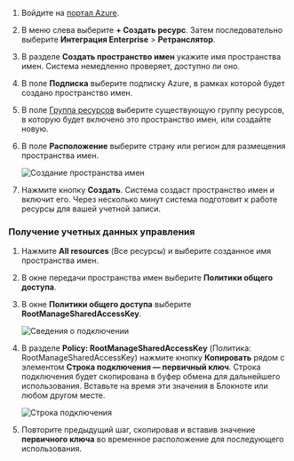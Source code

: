 1. Войдите на [портал Azure][Azure portal].
2. В меню слева выберите **+ Создать ресурс**. Затем последовательно выберите **Интеграция Enterprise** > **Ретранслятор**.
3. В разделе **Создать пространство имен** укажите имя пространства имен. Система немедленно проверяет, доступно ли оно.
4. В поле **Подписка** выберите подписку Azure, в рамках которой будет создано пространство имен.
5. В поле [Группа ресурсов](../articles/azure-resource-manager/resource-group-portal.md) выберите существующую группу ресурсов, в которую будет включено это пространство имен, или создайте новую.  
6. В поле **Расположение** выберите страну или регион для размещения пространства имен.
   
    ![Создание пространства имен][create-namespace]
7. Нажмите кнопку **Создать**. Система создаст пространство имен и включит его. Через несколько минут система подготовит к работе ресурсы для вашей учетной записи.

### <a name="get-management-credentials"></a>Получение учетных данных управления

1. Нажмите **All resources** (Все ресурсы) и выберите созданное имя пространства имен.
2. В окне передачи пространства имен выберите **Политики общего доступа**.  
3. В окне **Политики общего доступа** выберите **RootManageSharedAccessKey**.
   
    ![Сведения о подключении][connection-info]
4. В разделе **Policy: RootManageSharedAccessKey** (Политика: RootManageSharedAccessKey) нажмите кнопку **Копировать** рядом с элементом **Строка подключения — первичный ключ**. Строка подключения будет скопирована в буфер обмена для дальнейшего использования. Вставьте на время эти значения в Блокноте или любом другом месте.
   
    ![Строка подключения][connection-string]

5. Повторите предыдущий шаг, скопировав и вставив значение **первичного ключа** во временное расположение для последующего использования.  

<!--Image references-->

[create-namespace]: ./media/relay-create-namespace-portal/create-namespace.png
[connection-info]: ./media/relay-create-namespace-portal/connection-info.png
[connection-string]: ./media/relay-create-namespace-portal/connection-string.png
[Azure portal]: https://portal.azure.com
